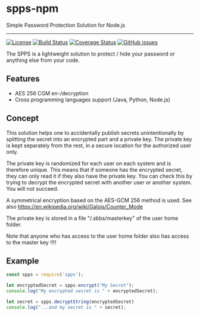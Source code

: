 # spps-npm

Simple Password Protection Solution for Node.js

---

[![License](https://img.shields.io/badge/License-Apache%202.0-blue.svg)](https://opensource.org/licenses/Apache-2.0)
[![Build Status](https://img.shields.io/github/workflow/status/elomagic/spps-npm/CI)](https://github.com/elomagic/spps-npm/actions?query=workflow%3A%22CI)
[![Coverage Status](https://coveralls.io/repos/github/elomagic/spps-npm/badge.svg)](https://coveralls.io/github/elomagic/spps-npm)
[![GitHub issues](https://img.shields.io/github/issues-raw/elomagic/spps-npm)](https://github.com/elomagic/spps-npm/issues)

The SPPS is a lightweight solution to protect / hide your password or anything else from your code.

## Features

* AES 256 CGM en-/decryption
* Cross programming languages support (Java, Python, Node.js)

## Concept

This solution helps one to accidentally publish secrets unintentionally by splitting the secret into an encrypted part and a private key.
The private key is kept separately from the rest, in a secure location for the authorized user only.

The private key is randomized for each user on each system and is therefore unique. This means that if someone has the encrypted secret,
they can only read it if they also have the private key. You can check this by trying to decrypt the encrypted secret with another user or another system. You will not succeed.

A symmetrical encryption based on the AES-GCM 256 method is used. See also https://en.wikipedia.org/wiki/Galois/Counter_Mode

The private key is stored in a file "/.sbbs/masterkey" of the user home folder.

Note that anyone who has access to the user home folder also has access to the master key !!!!

## Example

``` javascript
const spps = require('spps');

let encryptedSecret = spps.encrypt("My Secret");
console.log("My encrypted secret is " + encryptedSecret);

let secret = spps.decryptString(encryptedSecret)
console.log("...and my secret is " + secret);
```
